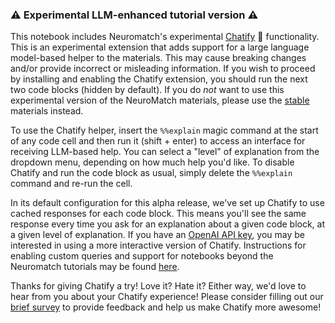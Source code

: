 ### ⚠ Experimental LLM-enhanced tutorial version ⚠

This notebook includes Neuromatch's experimental [Chatify](https://github.com/ContextLab/chatify) 🤖 functionality. This is an experimental extension that adds support for a large language model-based helper to the materials. This may cause breaking changes and/or provide incorrect or misleading information. If you wish to proceed by installing and enabling the Chatify extension, you should run the next two code blocks (hidden by default). If you do *not* want to use this experimental version of the NeuroMatch materials, please use the [stable](https://compneuro.neuromatch.io/tutorials/intro.html) materials instead.

To use the Chatify helper, insert the `%%explain` magic command at the start of any code cell and then run it (shift + enter) to access an interface for receiving LLM-based help. You can select a "level" of explanation from the dropdown menu, depending on how much help you'd like.  To disable Chatify and run the code block as usual, simply delete the `%%explain` command and re-run the cell.

In its default configuration for this alpha release, we've set up Chatify to use cached responses for each code block. This means you'll see the same response every time you ask for an explanation about a given code block, at a given level of explanation. If you have an [OpenAI API key](https://openai.com/blog/openai-api), you may be interested in using a more interactive version of Chatify. Instructions for enabling custom queries and support for notebooks beyond the Neuromatch tutorials may be found [here](https://github.com/ContextLab/chatify).

Thanks for giving Chatify a try! Love it? Hate it? Either way, we'd love to hear from you about your Chatify experience!  Please consider filling out our [brief survey](https://forms.gle/jNq85KVvNwj1JHZV9) to provide feedback and help us make Chatify more awesome!